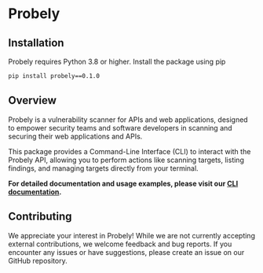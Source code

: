 
# Probely

## Installation

Probely requires Python 3.8 or higher. Install the package using pip

```sh
pip install probely==0.1.0
```

## Overview

Probely is a vulnerability scanner for APIs and web applications, designed to empower security teams and software developers in scanning and securing their web applications and APIs. 

This package provides a Command-Line Interface (CLI) to interact with the Probely API, allowing you to perform actions like scanning targets, listing findings, and managing targets directly from your terminal.

**For detailed documentation and usage examples, please visit our [CLI documentation](https://developers.probely.com/cli/overview-cli-documentation).**

## Contributing

We appreciate your interest in Probely! While we are not currently accepting external contributions, we welcome feedback and bug reports. If you encounter any issues or have suggestions, please create an issue on our GitHub repository.
